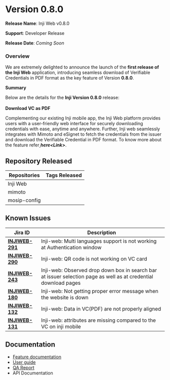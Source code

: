 # Version 0.8.0

**Release Name**: Inji Web v0.8.0

**Support**: Developer Release

**Release Date**: _Coming Soon_

### **Overview**

We are extremely delighted to announce the launch of the **first release of the Inji Web** application, introducing seamless download of Verifiable Credentials in PDF format as the key feature of Version **0.8.0**.

**Summary**

Below are the details for the **Inji Version 0.8.0** release:\
\
**Download VC as PDF**

Complementing our existing Inji mobile app, the Inji Web platform provides users with a user-friendly web interface for securely downloading credentials with ease, anytime and anywhere. Further, Inji web seamlessly integrates with Mimoto and eSignet to fetch the credentials from the issuer and download the Verifiable Credential in PDF format. To know more about the feature refer[ ](https://docs.esignet.io/end-user-guide/knowledge-based-authentication)_**here<**Link**>**_.

## Repository Released

| **Repositories** | **Tags Released** |
| ---------------- | ----------------- |
| Inji Web         |                   |
| mimoto           |                   |
| mosip-config     |                   |

## Known Issues

| Jira ID                                                           | Description                                                                                                     |
| ----------------------------------------------------------------- | --------------------------------------------------------------------------------------------------------------- |
| [**INJIWEB-291**](https://mosip.atlassian.net/browse/INJIWEB-291) | Inji-web: Multi languages support is not working at Authentication window                                       |
| [**INJIWEB-290**](https://mosip.atlassian.net/browse/INJIWEB-290) | Inji-web: QR code is not working on VC card                                                                     |
| [**INJIWEB-243**](https://mosip.atlassian.net/browse/INJIWEB-243) | Inji-web: Observed drop down box in search bar at issuer selection page as well as at credential download pages |
| [**INJIWEB-180**](https://mosip.atlassian.net/browse/INJIWEB-180) | Inji-web: Not getting proper error message when the website is down                                             |
| [**INJIWEB-132**](https://mosip.atlassian.net/browse/INJIWEB-132) | Inji-web: Data in VC(PDF) are not properly aligned                                                              |
| [**INJIWEB-131**](https://mosip.atlassian.net/browse/INJIWEB-131) | Inji-web: attributes are missing compared to the VC on inji mobile                                              |

## Documentation

* [Feature documentation](https://docs.mosip.io/inji/inji-web/functional-overview/features)
* [User guide](https://docs.mosip.io/inji/inji-web/functional-overview/end-user-guide)
* [QA Report](https://docs.mosip.io/inji/inji-web/inji-web/version-0.8.0/test-report)
* API Documentation
